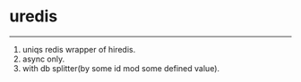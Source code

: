 # uredis
---
1.  uniqs redis wrapper of hiredis.
2.  async only.
3.  with db splitter(by some id mod some defined value).

